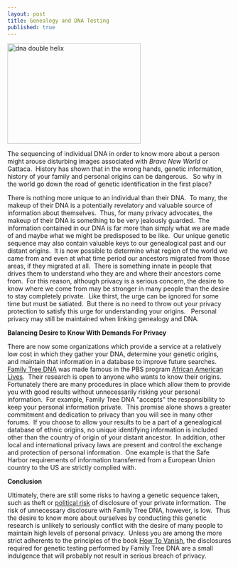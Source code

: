 ```yaml
---
layout: post
title: Genealogy and DNA Testing
published: true
---
```

<p><img class="aligncenter size-medium wp-image-297" title="dna double helix" src="{{ site.baseurl }}/images/dna-300x225.jpg" alt="dna double helix" width="300" height="225" /></p>
<p>The sequencing of individual DNA in order to know more about a person might arouse disturbing images associated with <em>Brave New World</em> or Gattaca.  History has shown that in the wrong hands, genetic information, history of your family and personal origins can be dangerous.   So why in the world go down the road of genetic identification in the first place?</p>
<p>There is nothing more unique to an individual than their DNA.  To many, the makeup of their DNA is a potentially revelatory and valuable source of information about themselves.  Thus, for many privacy advocates, the makeup of their DNA is something to be very jealously guarded.  The information contained in our DNA is far more than simply what we are made of and maybe what we might be predisposed to be like.  Our unique genetic sequence may also contain valuable keys to our genealogical past and our distant origins.  It is now possible to determine what region of the world we came from and even at what time period our ancestors migrated from those areas, if they migrated at all.  There is something innate in people that drives them to understand who they are and where their ancestors come from.  For this reason, although privacy is a serious concern, the desire to know where we come from may be stronger in many people than the desire to stay completely private.  Like thirst, the urge can be ignored for some time but must be satiated.  But there is no need to throw out your privacy protection to satisfy this urge for understanding your origins.   Personal privacy may still be maintained when linking genealogy and DNA.</p>
<p><strong>Balancing Desire to Know With Demands For Privacy</strong></p>
<p>There are now some organizations which provide a service at a relatively low cost in which they gather your DNA, determine your genetic origins, and maintain that information in a database to improve future searches.  <a title="FAmily Tree DNA" href="https://www.familytreedna.com/" target="_blank">Family Tree DNA</a> was made famous in the PBS program <a title="PBS African American Lives Book" href="http://www.howtovanish.com/PBSAfricanAmericanLivesBook" target="_blank">African American Lives</a>.  Their research is open to anyone who wants to know their origins.  Fortunately there are many procedures in place which allow them to provide you with good results without unnecessarily risking your personal information.  For example, Family Tree DNA "accepts" the responsibility to keep your personal information private.  This promise alone shows a greater commitment and dedication to privacy than you will see in many other forums.  If you choose to allow your results to be a part of a genealogical database of ethnic origins, no unique identifying information is included other than the country of origin of your distant ancestor.  In addition, other local and international privacy laws are present and control the exchange and protection of personal information.  One example is that the Safe Harbor requirements of information transferred from a European Union country to the US are strictly complied with.</p>
<p><strong>Conclusion</strong></p>
<p>Ultimately, there are still some risks to having a genetic sequence taken, such as theft or <a title="Political Risk" href="http://www.runtogold.com/2009/06/political-risk-is-evaporating-treasuries/" target="_blank">political risk</a> of disclosure of your private information.  The risk of unnecessary disclosure with Family Tree DNA, however, is low.  Thus the desire to know more about ourselves by conducting this genetic research is unlikely to seriously conflict with the desire of many people to maintain high levels of personal privacy.  Unless you are among the more strict adherents to the principles of the book <a href="http://www.howtovanish.com/HTVBook">How To Vanish</a>, the disclosures required for genetic testing performed by Family Tree DNA are a small indulgence that will probably not result in serious breach of privacy.</p>

